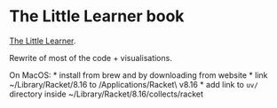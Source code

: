 The Little Learner book
=======================

[The Little Learner](http://www.thelittlelearner.com).

Rewrite of most of the code + visualisations.

On MacOS:
    * install from brew and by downloading from website
    * link ~/Library/Racket/8.16 to /Applications/Racket\ v8.16
    * add link to `uv/` directory inside ~/Library/Racket/8.16/collects/racket 
